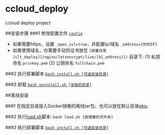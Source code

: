 # ccloud_deploy
ccloud deploy project

##安装步骤
###1 修改配置文件 [`config`](config)

- 如果需要https，设置 `_open_ssl=true`，并配置Ip/域名 `_address=[你的IP]`
- 如果使用域名，你需要手动将证书放在 `[部署目录[clt_deploy]]/nginx/letsencrypt/live/[${_address}]/` 目录下:
(1) 私钥命名 `privkey.pem`
(2) 公钥命名 `fullchain.pem`
  
###2 执行部署脚本 [`bash install.sh [可选安装目录]`](install.sh)

###3 卸载 [`bash uninstall.sh [安装的目录]`](uninstall.sh)

##离线安装

###1 在指定目录放入Docker镜像的离线tar包，也可以放在默认目录[pkg](pkg)。

###2 执行[load.sh](load.sh)脚本: `bash load.sh [放镜像的文件夹]`

###3 执行部署脚本 [`bash install.sh [可选安装目录]`](install.sh)
